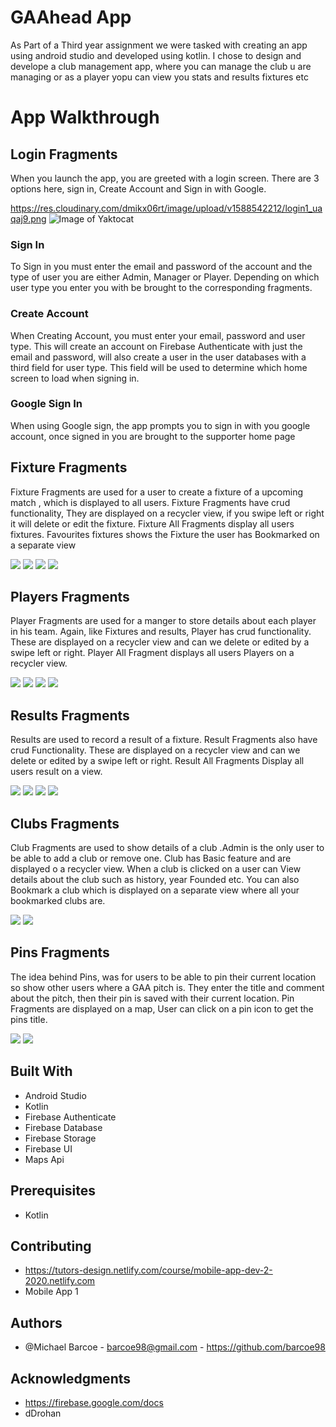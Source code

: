 # GAAhead App

As Part of a Third year assignment we were tasked with creating an app using android studio and developed using kotlin. 
I chose to design and develope a club management app, 
where you can manage the club u are managing or as a player yopu can view you stats and results fixtures etc

# App Walkthrough
## Login Fragments
When you launch the app, you are greeted with a login screen. There are 3 options here, sign in, Create Account and Sign in with Google.

https://res.cloudinary.com/dmikx06rt/image/upload/v1588542212/login1_uaqaj9.png
![Image of Yaktocat](https://https://res.cloudinary.com/dmikx06rt/image/upload/v1588542212/login1_uaqaj9.png
)

### Sign In
To Sign in you must enter the email and password of the account and the type of user you are either Admin, Manager or Player. Depending on which user type you enter you with be brought to the corresponding fragments. 
### Create Account
When Creating Account, you must enter your email, password and user type. This will create an account on Firebase Authenticate with just the email and password, will also create a user in the user databases with a third field for user type. This field will be used to determine which home screen to load when signing in.
### Google Sign In
When using Google sign, the app prompts you to sign in with you google account, once signed in you are brought to the supporter home page


## Fixture Fragments
Fixture Fragments are used for a user to create a fixture of a upcoming match , which is displayed to all users. Fixture Fragments have crud functionality, They are displayed on a recycler view, if you swipe left or right it will delete or edit the fixture. Fixture All Fragments display all users fixtures. Favourites fixtures shows the Fixture the user has Bookmarked on a separate view

<img src="https://res.cloudinary.com/dmikx06rt/image/upload/v1588542212/fixture1_ryaavo.png">
<img src="https://res.cloudinary.com/dmikx06rt/image/upload/v1588542212/fixture2_orn7qj.png">
<img src="https://res.cloudinary.com/dmikx06rt/image/upload/v1588542212/fixture3_qumlax.png">
<img src="https://res.cloudinary.com/dmikx06rt/image/upload/v1588542212/fixture4_gmptee.png">

## Players Fragments
Player Fragments are used for a manger to store details about each player in his team. Again, like Fixtures and results, Player has crud functionality. These are displayed on a recycler view and can we delete or edited by  a swipe left or right. Player All Fragment displays all users Players on a recycler view.

<img src="https://res.cloudinary.com/dmikx06rt/image/upload/v1588542212/player4_h9sfsg.png">
<img src="https://res.cloudinary.com/dmikx06rt/image/upload/v1588542212/player1_ongx1s.png">
<img src="https://res.cloudinary.com/dmikx06rt/image/upload/v1588542212/player2_vxpeau.png">
<img src="https://res.cloudinary.com/dmikx06rt/image/upload/v1588542212/player3_cr6bq3.png">

## Results Fragments
Results are used to record a result of a fixture. Result Fragments also have crud Functionality. These are displayed on a recycler view and can we delete or edited by  a swipe left or right. Result All Fragments Display all users result on a view.

<img src="https://res.cloudinary.com/dmikx06rt/image/upload/v1588541935/addResult_plglra.png">
<img src="https://res.cloudinary.com/dmikx06rt/image/upload/v1588541935/resultList_kk961f.png">
<img src="https://res.cloudinary.com/dmikx06rt/image/upload/v1588541935/allResultList_kerzet.png">
<img src="https://res.cloudinary.com/dmikx06rt/image/upload/v1588541935/editResult_nfcm4l.png">

## Clubs Fragments
Club Fragments are used to show details of a club .Admin is the only user to be able to add a club or remove one. Club has Basic feature and are displayed o a recycler view. When a club is clicked on a user can View details about the club such as history, year Founded etc. You can also Bookmark a club which is displayed on a separate view where all your bookmarked clubs are.

<img src="https://res.cloudinary.com/dmikx06rt/image/upload/v1588542212/club2_bbv53s.png">
<img src="https://res.cloudinary.com/dmikx06rt/image/upload/v1588542212/club1_okrk7t.png">


## Pins Fragments
The idea behind Pins, was for users to be able to pin their current location so show other users where a GAA pitch is. They enter the title and comment about the pitch, then their pin is saved with their current location. Pin Fragments are displayed on a map, User can click on a pin icon to get the pins title.

<img src="https://res.cloudinary.com/dmikx06rt/image/upload/v1588542212/pin1_thgfr1.png">
<img src="https://res.cloudinary.com/dmikx06rt/image/upload/v1588542212/pin2_rg8utm.png">




## Built With
* Android Studio
* Kotlin
* Firebase Authenticate
* Firebase Database
* Firebase Storage
* Firebase UI
* Maps Api

## Prerequisites
* Kotlin

## Contributing

* https://tutors-design.netlify.com/course/mobile-app-dev-2-2020.netlify.com
* Mobile App 1

## Authors
* @Michael Barcoe - barcoe98@gmail.com - https://github.com/barcoe98

## Acknowledgments
* https://firebase.google.com/docs 
* dDrohan
